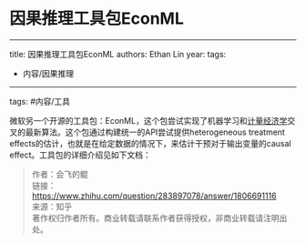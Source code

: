 # 因果推理工具包EconML


---
title: 因果推理工具包EconML
authors: Ethan Lin
year:
tags:
  - 内容/因果推理 
---


tags: #内容/工具 

微软另一个开源的工具包：EconML，这个包尝试实现了机器学习和[计量经济学](https://www.zhihu.com/search?q=%E8%AE%A1%E9%87%8F%E7%BB%8F%E6%B5%8E%E5%AD%A6&search_source=Entity&hybrid_search_source=Entity&hybrid_search_extra=%7B%22sourceType%22%3A%22answer%22%2C%22sourceId%22%3A1806691116%7D)交叉的最新算法。这个包通过构建统一的API尝试提供heterogeneous treatment effects的估计，也就是在给定数据的情况下，来估计干预对于输出变量的causal effect。工具包的详细介绍见如下文档：

  
  
> 作者：会飞的鲲  
> 链接：https://www.zhihu.com/question/283897078/answer/1806691116  
> 来源：知乎  
> 著作权归作者所有。商业转载请联系作者获得授权，非商业转载请注明出处。